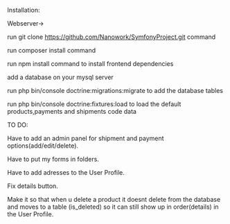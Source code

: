 Installation:

Webserver->

run git clone https://github.com/Nanowork/SymfonyProject.git command

run composer install command

run npm install command to install frontend dependencies

add a database on your mysql server

run php bin/console doctrine:migrations:migrate to add the database tables

run php bin/console doctrine:fixtures:load to load the default products,payments and shipments code data


TO DO:

Have to add an admin panel for shipment and payment options(add/edit/delete).

Have to put my forms in folders.

Have to add adresses to the User Profile.

Fix details button.

Make it so that when u delete a product it doesnt delete from the database and moves to a table (is_deleted) so it can still show up in order(details) in the User Profile.

